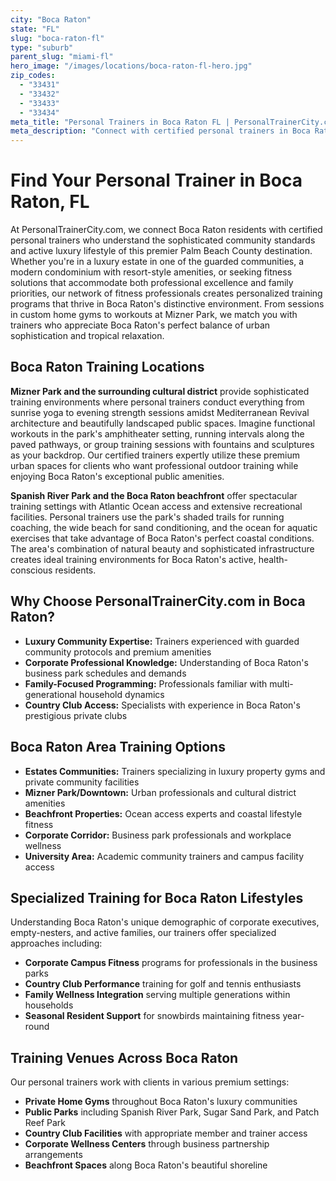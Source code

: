 ```yaml
---
city: "Boca Raton"
state: "FL"
slug: "boca-raton-fl"
type: "suburb"
parent_slug: "miami-fl"
hero_image: "/images/locations/boca-raton-fl-hero.jpg"
zip_codes:
  - "33431"
  - "33432"
  - "33433"
  - "33434"
meta_title: "Personal Trainers in Boca Raton FL | PersonalTrainerCity.com"
meta_description: "Connect with certified personal trainers in Boca Raton. Luxury community fitness, country club wellness, and premium coaching services."
---
```


# Find Your Personal Trainer in Boca Raton, FL

At PersonalTrainerCity.com, we connect Boca Raton residents with certified personal trainers who understand the sophisticated community standards and active luxury lifestyle of this premier Palm Beach County destination. Whether you're in a luxury estate in one of the guarded communities, a modern condominium with resort-style amenities, or seeking fitness solutions that accommodate both professional excellence and family priorities, our network of fitness professionals creates personalized training programs that thrive in Boca Raton's distinctive environment. From sessions in custom home gyms to workouts at Mizner Park, we match you with trainers who appreciate Boca Raton's perfect balance of urban sophistication and tropical relaxation.

## Boca Raton Training Locations

**Mizner Park and the surrounding cultural district** provide sophisticated training environments where personal trainers conduct everything from sunrise yoga to evening strength sessions amidst Mediterranean Revival architecture and beautifully landscaped public spaces. Imagine functional workouts in the park's amphitheater setting, running intervals along the paved pathways, or group training sessions with fountains and sculptures as your backdrop. Our certified trainers expertly utilize these premium urban spaces for clients who want professional outdoor training while enjoying Boca Raton's exceptional public amenities.

**Spanish River Park and the Boca Raton beachfront** offer spectacular training settings with Atlantic Ocean access and extensive recreational facilities. Personal trainers use the park's shaded trails for running coaching, the wide beach for sand conditioning, and the ocean for aquatic exercises that take advantage of Boca Raton's perfect coastal conditions. The area's combination of natural beauty and sophisticated infrastructure creates ideal training environments for Boca Raton's active, health-conscious residents.

## Why Choose PersonalTrainerCity.com in Boca Raton?

*   **Luxury Community Expertise:** Trainers experienced with guarded community protocols and premium amenities
*   **Corporate Professional Knowledge:** Understanding of Boca Raton's business park schedules and demands
*   **Family-Focused Programming:** Professionals familiar with multi-generational household dynamics
*   **Country Club Access:** Specialists with experience in Boca Raton's prestigious private clubs

## Boca Raton Area Training Options

- **Estates Communities:** Trainers specializing in luxury property gyms and private community facilities
- **Mizner Park/Downtown:** Urban professionals and cultural district amenities
- **Beachfront Properties:** Ocean access experts and coastal lifestyle fitness
- **Corporate Corridor:** Business park professionals and workplace wellness
- **University Area:** Academic community trainers and campus facility access

## Specialized Training for Boca Raton Lifestyles

Understanding Boca Raton's unique demographic of corporate executives, empty-nesters, and active families, our trainers offer specialized approaches including:

*   **Corporate Campus Fitness** programs for professionals in the business parks
*   **Country Club Performance** training for golf and tennis enthusiasts
*   **Family Wellness Integration** serving multiple generations within households
*   **Seasonal Resident Support** for snowbirds maintaining fitness year-round

## Training Venues Across Boca Raton

Our personal trainers work with clients in various premium settings:
- **Private Home Gyms** throughout Boca Raton's luxury communities
- **Public Parks** including Spanish River Park, Sugar Sand Park, and Patch Reef Park
- **Country Club Facilities** with appropriate member and trainer access
- **Corporate Wellness Centers** through business partnership arrangements
- **Beachfront Spaces** along Boca Raton's beautiful shoreline
